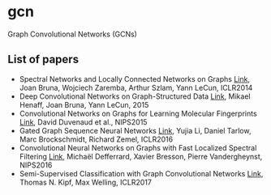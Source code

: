 # gcn
Graph Convolutional Networks (GCNs)

## List of papers
- Spectral Networks and Locally Connected Networks on Graphs [Link](https://arxiv.org/abs/1312.6203), Joan Bruna, Wojciech Zaremba, Arthur Szlam, Yann LeCun, ICLR2014
- Deep Convolutional Networks on Graph-Structured Data [Link](https://arxiv.org/abs/1506.05163), Mikael Henaff, Joan Bruna, Yann LeCun, 2015
- Convolutional Networks on Graphs for Learning Molecular Fingerprints [Link](http://papers.nips.cc/paper/5954-convolutional-networks-on-graphs-for-learning-molecular-fingerprints), David Duvenaud et al., NIPS2015
- Gated Graph Sequence Neural Networks [Link](https://arxiv.org/abs/1511.05493), Yujia Li, Daniel Tarlow, Marc Brockschmidt, Richard Zemel, ICLR2016
- Convolutional Neural Networks on Graphs with Fast Localized Spectral Filtering [Link](https://arxiv.org/abs/1606.09375), Michaël Defferrard, Xavier Bresson, Pierre Vandergheynst, NIPS2016
- Semi-Supervised Classification with Graph Convolutional Networks [Link](https://arxiv.org/abs/1609.02907), Thomas N. Kipf, Max Welling, ICLR2017
